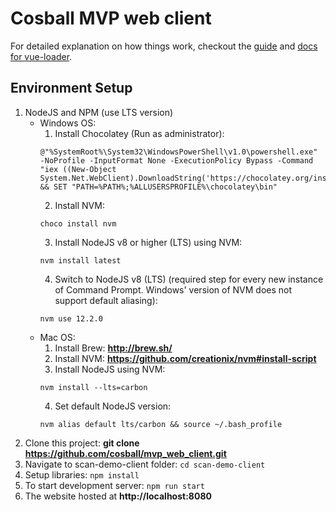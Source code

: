 # Cosball MVP web client

For detailed explanation on how things work, checkout the [guide](http://vuejs-templates.github.io/webpack/) and [docs for vue-loader](http://vuejs.github.io/vue-loader).


## Environment Setup ##
1. NodeJS and NPM (use LTS version)
   * Windows OS: 
     1. Install Chocolatey (Run as administrator):
     ```
     @"%SystemRoot%\System32\WindowsPowerShell\v1.0\powershell.exe" -NoProfile -InputFormat None -ExecutionPolicy Bypass -Command "iex ((New-Object System.Net.WebClient).DownloadString('https://chocolatey.org/install.ps1'))" && SET "PATH=%PATH%;%ALLUSERSPROFILE%\chocolatey\bin"
     ```
     2. Install NVM: 
     ```
     choco install nvm
     ```
     3. Install NodeJS v8 or higher (LTS) using NVM: 
     ```
     nvm install latest
     ```
     4. Switch to NodeJS v8 (LTS) (required step for every new instance of Command Prompt. Windows' version of NVM does not support default aliasing): 
     ```
     nvm use 12.2.0 
     ```
   * Mac OS:
     1. Install Brew: **http://brew.sh/**
     2. Install NVM: **https://github.com/creationix/nvm#install-script**
     3. Install NodeJS using NVM: 
     ```
     nvm install --lts=carbon
     ```
     4. Set default NodeJS version: 
     ```
     nvm alias default lts/carbon && source ~/.bash_profile
     ```
1. Clone this project: **git clone https://github.com/cosball/mvp_web_client.git**
2. Navigate to scan-demo-client folder: `cd scan-demo-client`
3. Setup libraries: `npm install`
4. To start development server: `npm run start`
5. The website hosted at **http://localhost:8080**